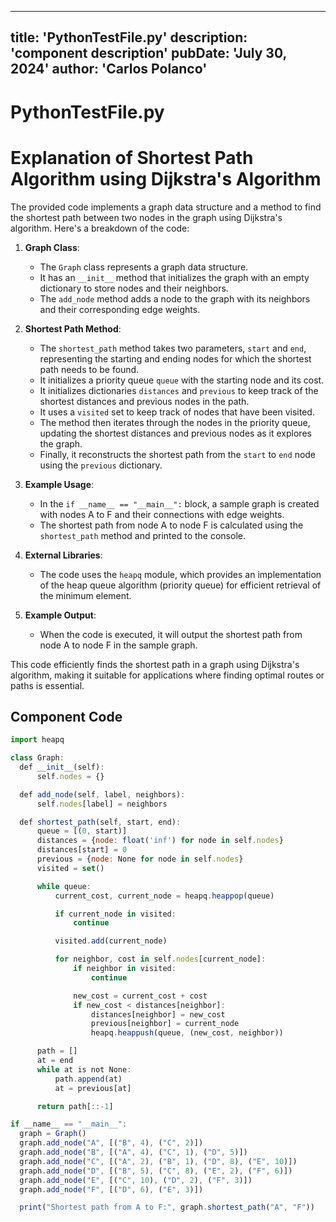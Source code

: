 ---
  title: 'PythonTestFile.py'
  description: 'component description'
  pubDate: 'July 30, 2024'
  author: 'Carlos Polanco'
  ---
  
  
  
  # PythonTestFile.py
  # Explanation of Shortest Path Algorithm using Dijkstra's Algorithm

The provided code implements a graph data structure and a method to find the shortest path between two nodes in the graph using Dijkstra's algorithm. Here's a breakdown of the code:

1. **Graph Class**:
    - The `Graph` class represents a graph data structure.
    - It has an `__init__` method that initializes the graph with an empty dictionary to store nodes and their neighbors.
    - The `add_node` method adds a node to the graph with its neighbors and their corresponding edge weights.

2. **Shortest Path Method**:
    - The `shortest_path` method takes two parameters, `start` and `end`, representing the starting and ending nodes for which the shortest path needs to be found.
    - It initializes a priority queue `queue` with the starting node and its cost.
    - It initializes dictionaries `distances` and `previous` to keep track of the shortest distances and previous nodes in the path.
    - It uses a `visited` set to keep track of nodes that have been visited.
    - The method then iterates through the nodes in the priority queue, updating the shortest distances and previous nodes as it explores the graph.
    - Finally, it reconstructs the shortest path from the `start` to `end` node using the `previous` dictionary.

3. **Example Usage**:
    - In the `if __name__ == "__main__":` block, a sample graph is created with nodes A to F and their connections with edge weights.
    - The shortest path from node A to node F is calculated using the `shortest_path` method and printed to the console.

4. **External Libraries**:
    - The code uses the `heapq` module, which provides an implementation of the heap queue algorithm (priority queue) for efficient retrieval of the minimum element.

5. **Example Output**:
    - When the code is executed, it will output the shortest path from node A to node F in the sample graph.

This code efficiently finds the shortest path in a graph using Dijkstra's algorithm, making it suitable for applications where finding optimal routes or paths is essential.
  
  ## Component Code
  ```jsx
  import heapq

class Graph:
    def __init__(self):
        self.nodes = {}

    def add_node(self, label, neighbors):
        self.nodes[label] = neighbors

    def shortest_path(self, start, end):
        queue = [(0, start)]
        distances = {node: float('inf') for node in self.nodes}
        distances[start] = 0
        previous = {node: None for node in self.nodes}
        visited = set()

        while queue:
            current_cost, current_node = heapq.heappop(queue)

            if current_node in visited:
                continue

            visited.add(current_node)

            for neighbor, cost in self.nodes[current_node]:
                if neighbor in visited:
                    continue

                new_cost = current_cost + cost
                if new_cost < distances[neighbor]:
                    distances[neighbor] = new_cost
                    previous[neighbor] = current_node
                    heapq.heappush(queue, (new_cost, neighbor))

        path = []
        at = end
        while at is not None:
            path.append(at)
            at = previous[at]

        return path[::-1]

if __name__ == "__main__":
    graph = Graph()
    graph.add_node("A", [("B", 4), ("C", 2)])
    graph.add_node("B", [("A", 4), ("C", 1), ("D", 5)])
    graph.add_node("C", [("A", 2), ("B", 1), ("D", 8), ("E", 10)])
    graph.add_node("D", [("B", 5), ("C", 8), ("E", 2), ("F", 6)])
    graph.add_node("E", [("C", 10), ("D", 2), ("F", 3)])
    graph.add_node("F", [("D", 6), ("E", 3)])

    print("Shortest path from A to F:", graph.shortest_path("A", "F"))
  ```
  
